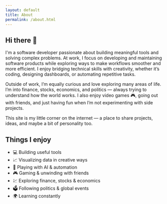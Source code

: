 ```yaml
---
layout: default
title: About
permalink: /about.html
---
```


<section class="about-section">
  <h1>Hi there 👋</h1>
  
  <p>
    I'm a software developer passionate about building meaningful tools and solving complex problems.  
    At work, I focus on developing and maintaining software products while exploring ways to make workflows smoother and more efficient.  
    I enjoy bridging technical skills with creativity, whether it’s coding, designing dashboards, or automating repetitive tasks.
  </p>

  <p>
    Outside of work, I’m equally curious and love exploring many areas of life. I’m into finance, stocks, economics, and politics — always trying to understand how the world works.  
    I also enjoy video games 🎮, going out with friends, and just having fun when I’m not experimenting with side projects.
  </p>

  <p>
    This site is my little corner on the internet — a place to share projects, ideas, and maybe a bit of personality too.
  </p>

  <h2>Things I enjoy</h2>
  <ul>
    <li>💻 Building useful tools</li>
    <li>📈 Visualizing data in creative ways</li>
    <li>🤖 Playing with AI & automation</li>
    <li>🎮 Gaming & unwinding with friends</li>
    <li>💹 Exploring finance, stocks & economics</li>
    <li>🗳️ Following politics & global events</li>
    <li>🌍 Learning constantly</li>
  </ul>
</section>
